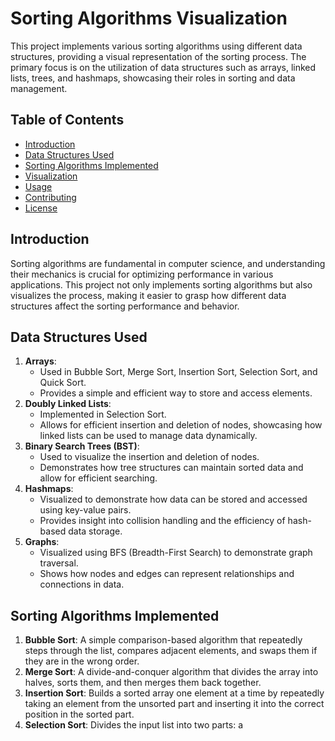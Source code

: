 <!DOCTYPE html>
<html lang="en">
<head>

<h1>Sorting Algorithms Visualization</h1>

<p>This project implements various sorting algorithms using different data structures, providing a visual representation of the sorting process. The primary focus is on the utilization of data structures such as arrays, linked lists, trees, and hashmaps, showcasing their roles in sorting and data management.</p>

<h2>Table of Contents</h2>
<ul>
    <li><a href="#introduction">Introduction</a></li>
    <li><a href="#data-structures-used">Data Structures Used</a></li>
    <li><a href="#sorting-algorithms-implemented">Sorting Algorithms Implemented</a></li>
    <li><a href="#visualization">Visualization</a></li>
    <li><a href="#usage">Usage</a></li>
    <li><a href="#contributing">Contributing</a></li>
    <li><a href="#license">License</a></li>
</ul>

<h2 id="introduction">Introduction</h2>
<p>Sorting algorithms are fundamental in computer science, and understanding their mechanics is crucial for optimizing performance in various applications. This project not only implements sorting algorithms but also visualizes the process, making it easier to grasp how different data structures affect the sorting performance and behavior.</p>

<h2 id="data-structures-used">Data Structures Used</h2>
<ol>
    <li><strong>Arrays</strong>: 
        <ul>
            <li>Used in Bubble Sort, Merge Sort, Insertion Sort, Selection Sort, and Quick Sort.</li>
            <li>Provides a simple and efficient way to store and access elements.</li>
        </ul>
    </li>
    <li><strong>Doubly Linked Lists</strong>:
        <ul>
            <li>Implemented in Selection Sort.</li>
            <li>Allows for efficient insertion and deletion of nodes, showcasing how linked lists can be used to manage data dynamically.</li>
        </ul>
    </li>
    <li><strong>Binary Search Trees (BST)</strong>:
        <ul>
            <li>Used to visualize the insertion and deletion of nodes.</li>
            <li>Demonstrates how tree structures can maintain sorted data and allow for efficient searching.</li>
        </ul>
    </li>
    <li><strong>Hashmaps</strong>:
        <ul>
            <li>Visualized to demonstrate how data can be stored and accessed using key-value pairs.</li>
            <li>Provides insight into collision handling and the efficiency of hash-based data storage.</li>
        </ul>
    </li>
    <li><strong>Graphs</strong>:
        <ul>
            <li>Visualized using BFS (Breadth-First Search) to demonstrate graph traversal.</li>
            <li>Shows how nodes and edges can represent relationships and connections in data.</li>
        </ul>
    </li>
</ol>

<h2 id="sorting-algorithms-implemented">Sorting Algorithms Implemented</h2>
<ol>
    <li><strong>Bubble Sort</strong>: A simple comparison-based algorithm that repeatedly steps through the list, compares adjacent elements, and swaps them if they are in the wrong order.</li>
    <li><strong>Merge Sort</strong>: A divide-and-conquer algorithm that divides the array into halves, sorts them, and then merges them back together.</li>
    <li><strong>Insertion Sort</strong>: Builds a sorted array one element at a time by repeatedly taking an element from the unsorted part and inserting it into the correct position in the sorted part.</li>
    <li><strong>Selection Sort</strong>: Divides the input list into two parts: a
